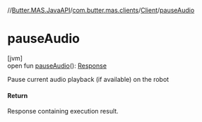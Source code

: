 //[Butter.MAS.JavaAPI](../../../index.md)/[com.butter.mas.clients](../index.md)/[Client](index.md)/[pauseAudio](pause-audio.md)

# pauseAudio

[jvm]\
open fun [pauseAudio](pause-audio.md)(): [Response](../../data/-response/index.md)

Pause current audio playback (if available) on the robot

#### Return

Response containing execution result.